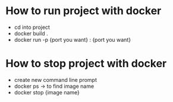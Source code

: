 # How to run project with docker

* cd into project
* docker build .
* docker run -p {port you want} : {port you want}

# How to stop project with docker

* create new command line prompt
* docker ps -> to find image name
* docker stop {image name}